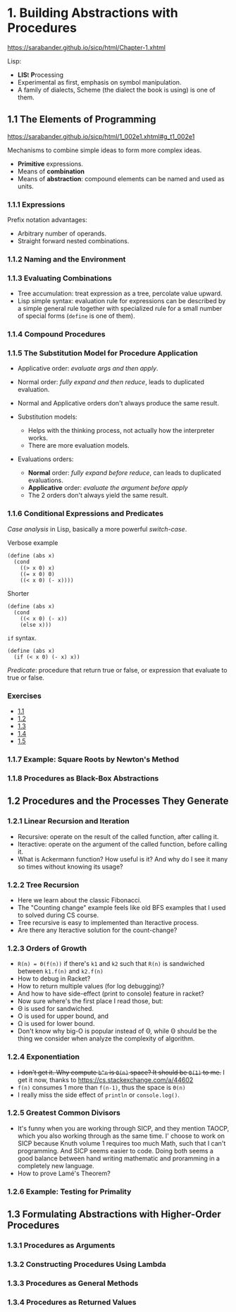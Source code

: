 # 1. Building Abstractions with Procedures

https://sarabander.github.io/sicp/html/Chapter-1.xhtml

Lisp:

- **LIS**t **P**rocessing
- Experimental as first, emphasis on symbol manipulation.
- A family of dialects, Scheme (the dialect the book is using) is one of them.

## 1.1 The Elements of Programming

https://sarabander.github.io/sicp/html/1_002e1.xhtml#g_t1_002e1

Mechanisms to combine simple ideas to form more complex ideas.

- **Primitive** expressions.
- Means of **combination**
- Means of **abstraction**: compound elements can be named and used as units.

### 1.1.1 Expressions

Prefix notation advantages:

- Arbitrary number of operands.
- Straight forward nested combinations.

### 1.1.2 Naming and the Environment

### 1.1.3 Evaluating Combinations

- Tree accumulation: treat expression as a tree, percolate value upward.
- Lisp simple syntax: evaluation rule for expressions can be described by a
  simple general rule together with specialized rule for a small number of
  special forms (`define` is one of them).

### 1.1.4 Compound Procedures

### 1.1.5 The Substitution Model for Procedure Application

- Applicative order: _evaluate args and then apply_.
- Normal order: _fully expand and then reduce_, leads to duplicated evaluation.
- Normal and Applicative orders don't always produce the same result.

- Substitution models:
  - Helps with the thinking process, not actually how the interpreter works.
  - There are more evaluation models.
- Evaluations orders:
  - **Normal** order: _fully expand before reduce_, can leads to duplicated
    evaluations.
  - **Applicative** order: _evaluate the argument before apply_
  - The 2 orders don't always yield the same result.

### 1.1.6 Conditional Expressions and Predicates

_Case analysis_ in Lisp, basically a more powerful _switch-case_.

Verbose example

```racket
(define (abs x)
  (cond
    ((> x 0) x)
    ((= x 0) 0)
    ((< x 0) (- x))))
```

Shorter

```racket
(define (abs x)
  (cond
    ((< x 0) (- x))
    (else x)))
```

`if` syntax.

```racket
(define (abs x)
  (if (< x 0) (- x) x))
```

_Predicate_: procedure that return true or false, or expression that evaluate to
true or false.

### Exercises

- [1.1](./1.1.md)
- [1.2](./1.2.md)
- [1.3](./1.3.md)
- [1.4](./1.4.md)
- [1.5](./1.5.md)

### 1.1.7 Example: Square Roots by Newton's Method

### 1.1.8 Procedures as Black-Box Abstractions

## 1.2 Procedures and the Processes They Generate

### 1.2.1 Linear Recursion and Iteration

- Recursive: operate on the result of the called function, after calling it.
- Iteractive: operate on the argument of the called function, before calling
  it.
- What is Ackermann function? How useful is it? And why do I see it many
  so times without knowing its usage?

### 1.2.2 Tree Recursion

- Here we learn about the classic Fibonacci.
- The "Counting change" example feels like old BFS examples that I used to
  solved during CS course.
- Tree recursive is easy to implemented than Iteractive process.
- Are there any Iteractive solution for the count-change?

### 1.2.3 Orders of Growth

- `R(n) = Θ(f(n))` if there's `k1` and `k2` such that `R(n)` is sandwiched
  between `k1.f(n)` and `k2.f(n)`
- How to debug in Racket?
- How to return multiple values (for log debugging)?
- And how to have side-effect (print to console) feature in racket?
- Now sure where's the first place I read those, but:
- Θ is used for sandwiched.
- Ο is used for upper bound, and
- Ω is used for lower bound.
- Don't know why big-O is popular instead of Θ, while Θ should be the
  thing we consider when analyze the complexity of algorithm.

### 1.2.4 Exponentiation

- ~~I don't get it. Why compute `b^n` is `Θ(n)` space? It should be `Θ(1)` to
  me.~~ I get it now, thanks to https://cs.stackexchange.com/a/44602
- `f(n)` consumes 1 more than `f(n-1)`, thus the space is `Θ(n)`
- I really miss the side effect of `println` or `console.log()`.

### 1.2.5 Greatest Common Divisors

- It's funny when you are working through SICP, and they mention TAOCP,
  which you also working through as the same time. I' choose to work on
  SICP because Knuth volume 1 requires too much Math, such that I can't
  programming. And SICP seems easier to code. Doing both seems a good
  balance between hand writing mathematic and proramming in a completely
  new language.
- How to prove Lamé's Theorem?

### 1.2.6 Example: Testing for Primality

## 1.3 Formulating Abstractions with Higher-Order Procedures

### 1.3.1 Procedures as Arguments

### 1.3.2 Constructing Procedures Using Lambda

### 1.3.3 Procedures as General Methods

### 1.3.4 Procedures as Returned Values
